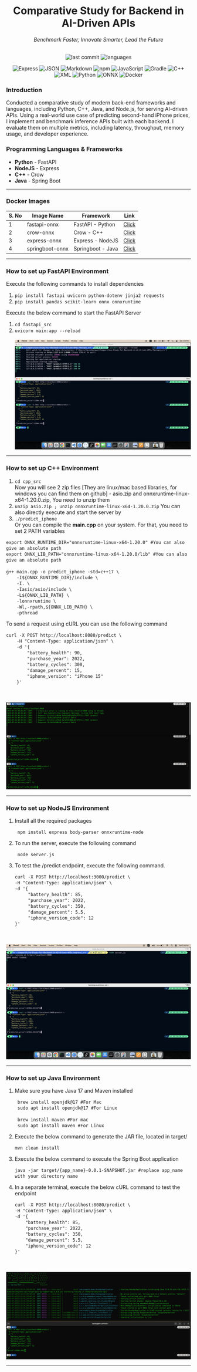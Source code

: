 <div align="center">
<h1>Comparative Study for Backend in AI-Driven APIs</h1> 
    
<i>Benchmark Faster, Innovate Smarter, Lead the Future</i><br></br>

![last commit](https://img.shields.io/github/last-commit/tanishq0917t/Comparative-Study-for-Backend-in-AI-Driven-APIs?style=flat&color=blue)
![languages](https://img.shields.io/badge/languages-4-blue)
    
![Express](https://img.shields.io/badge/Express-black?logo=express&logoColor=white)
![JSON](https://img.shields.io/badge/JSON-000000?logo=json&logoColor=white)
![Markdown](https://img.shields.io/badge/Markdown-000000?logo=markdown&logoColor=white)
![npm](https://img.shields.io/badge/npm-CB3837?logo=npm&logoColor=white)
![JavaScript](https://img.shields.io/badge/JavaScript-F7DF1E?logo=javascript&logoColor=black)
![Gradle](https://img.shields.io/badge/Gradle-02303A?logo=gradle&logoColor=white)
![C++](https://img.shields.io/badge/C++-00599C?logo=c%2B%2B&logoColor=white)
![XML](https://img.shields.io/badge/XML-0065AE?logo=xml&logoColor=white)
![Python](https://img.shields.io/badge/Python-3776AB?logo=python&logoColor=white)
![ONNX](https://img.shields.io/badge/ONNX-005CED?logo=onnx&logoColor=white)
![Docker](https://img.shields.io/badge/Docker-2496ED?logo=docker&logoColor=white)

</div>

### Introduction
Conducted a comparative study of modern back-end frameworks and languages, including Python, C++, Java, and Node.js, for serving AI-driven APIs. Using a real-world use case of predicting second-hand iPhone prices, I implement and benchmark inference APIs built with each backend. I evaluate them on multiple metrics, including latency, throughput, memory usage, and developer experience.

### Programming Languages & Frameworks
<ul>
<li> <b>Python</b> - FastAPI </li>
<li> <b>NodeJS</b> - Express </li>
<li> <b>C++</b> - Crow </li>
<li> <b>Java</b> - Spring Boot </li>
</ul>

<hr>

### Docker Images 
<table>
    <thead>
        <tr>
            <th>S. No</th>
            <th>Image Name</th>
            <th>Framework</th>
            <th>Link</th>
        </tr>
    </thead>
    <tbody>
        <tr>
            <td>1</td>
            <td>fastapi-onnx</td>
            <td>FastAPI - Python</td>
            <td><a href="https://hub.docker.com/r/tanishq1710h/fastapi-onnx">Click</a></td>
        </tr>
        <tr>
            <td>2</td>
            <td>crow-onnx</td>
            <td>Crow - C++</td>
            <td><a href="https://hub.docker.com/r/tanishq1710h/crow-onnx">Click</a></td>
        </tr>
        <tr>
            <td>3</td>
            <td>express-onnx</td>
            <td>Express - NodeJS</td>
            <td><a href="https://hub.docker.com/r/tanishq1710h/express-onnx">Click</a></td>
        </tr>
        <tr>
            <td>4</td>
            <td>springboot-onnx</td>
            <td>Springboot - Java</td>
            <td><a href="https://hub.docker.com/r/tanishq1710h/springboot-onnx">Click</a></td>
        </tr>
    </tbody>
</table>
<hr>

### How to set up FastAPI Environment
Execute the following commands to install dependencies
1. ``` pip install fastapi uvicorn python-dotenv jinja2 requests ```
2. ``` pip install pandas scikit-learn onnx onnxruntime ```

Execute the below command to start the FastAPI Server
1. ``` cd fastapi_src ``` 
2. ``` uvicorn main:app --reload ```
<br></br>
![FastAPI Server](assets/fastapi_server.png)
<hr>

### How to set up C++ Environment

1. ``` cd cpp_src ``` \
Now you will see 2 zip files [They are linux/mac based libraries, for windows you can find them on github] - asio.zip and onnxruntime-linux-x64-1.20.0.zip, You need to unzip them
2. ``` unzip asio.zip ; unzip onnxruntime-linux-x64-1.20.0.zip ```
You can also directly execute and start the server by
3. ``` ./predict_iphone ``` \
Or you can compile the <b>main.cpp</b> on your system. For that, you need to set 2 PATH variables
```
export ONNX_RUNTIME_DIR="onnxruntime-linux-x64-1.20.0" #You can also give an absolute path
export ONNX_LIB_PATH="onnxruntime-linux-x64-1.20.0/lib" #You can also give an absolute path

g++ main.cpp -o predict_iphone -std=c++17 \
    -I${ONNX_RUNTIME_DIR}/include \
    -I. \
    -Iasio/asio/include \
    -L${ONNX_LIB_PATH} \
    -lonnxruntime \
    -Wl,-rpath,${ONNX_LIB_PATH} \
    -pthread
```
To send a request using cURL you can use the following command
```
curl -X POST http://localhost:8080/predict \
    -H "Content-Type: application/json" \
    -d '{
        "battery_health": 90,
        "purchase_year": 2022,
        "battery_cycles": 300,
        "damage_percent": 15,
        "iphone_version": "iPhone 15"
    }'
```
<br></br>
![C++ Server](assets/cpp_server.png)
<hr>

### How to set up NodeJS Environment
1. Install all the required packages
   ```
    npm install express body-parser onnxruntime-node
   ```
2. To run the server, execute the following command
   ```
    node server.js
   ```
3. To test the /predict endpoint, execute the following command.
   ```
   curl -X POST http://localhost:3000/predict \
   -H "Content-Type: application/json" \
   -d '{
        "battery_health": 85,
        "purchase_year": 2022,
        "battery_cycles": 350,
        "damage_percent": 5.5,
        "iphone_version_code": 12
   }'
   ```
<br></br>
![Express Server](assets/express_server.png)
<hr>

### How to set up Java Environment
1. Make sure you have Java 17 and Maven installed
   ```
    brew install openjdk@17 #For Mac
    sudo apt install openjdk@17 #For Linux

    brew install maven #For mac
    sudo apt install maven #For Linux
   ```
2. Execute the below command to generate the JAR file, located in target/
    ```
    mvn clean install
    ```
3. Execute the below command to execute the Spring Boot application
    ```
    java -jar target/{app_name}-0.0.1-SNAPSHOT.jar #replace app_name with your directory name
    ```
4. In a separate terminal, execute the below cURL command to test the endpoint
    ```
    curl -X POST http://localhost:8080/predict \
   -H "Content-Type: application/json" \
   -d '{
        "battery_health": 85,
        "purchase_year": 2022,
        "battery_cycles": 350,
        "damage_percent": 5.5,
        "iphone_version_code": 12
   }'
    ```
<br></br>
![Spring Boot Server](assets/spring_server.png)
<hr>

